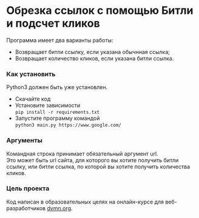 # Обрезка ссылок с помощью Битли и подсчет кликов

Программа имеет два варианты работы:  
- Возвращает битли ссылку, если указана обычнная ссылка;
- Возвращает количество кликов, если указана битли ссылка.

### Как установить

Python3 должен быть уже установлен. 
- Скачайте код
- Установите зависимости  
`pip install -r requirements.txt`
- Запустите программу командой  
`python3 main.py https://www.google.com/`

### Аргументы
Командная строка принимает обязательный аргумент url.  
Это может быть url сайта, для которого вы хотите получить битли ссылку, или битли ссылка, по которой вы хотите получить количества кликов.

### Цель проекта

Код написан в образовательных целях на онлайн-курсе для веб-разработчиков [dvmn.org](https://dvmn.org/).